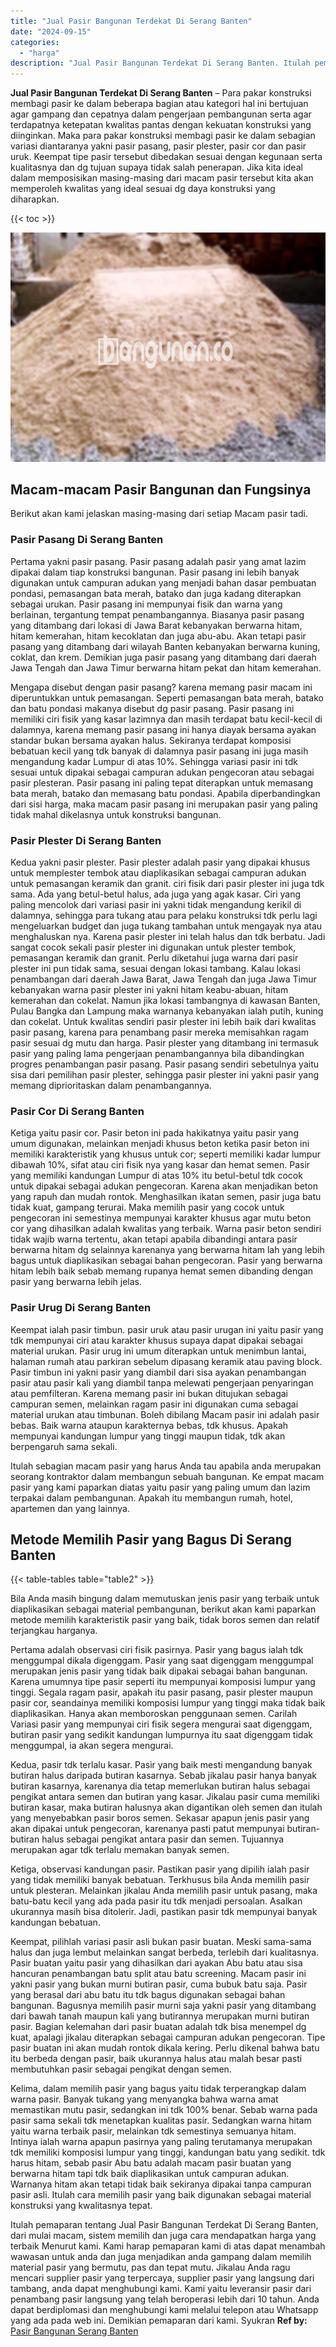 ```yaml
---
title: "Jual Pasir Bangunan Terdekat Di Serang Banten"
date: "2024-09-15"
categories: 
  - "harga"
description: "Jual Pasir Bangunan Terdekat Di Serang Banten. Itulah pemaparan tentang Jual Pasir Bangunan Terdekat Di Serang Banten, dari mulai macam, sistem memilih dan j..."
---
```


**Jual Pasir Bangunan Terdekat Di Serang Banten** – Para pakar konstruksi membagi pasir ke dalam beberapa bagian atau kategori hal ini bertujuan agar gampang dan cepatnya dalam pengerjaan pembangunan serta agar terdapatnya ketepatan kwalitas pantas dengan kekuatan konstruksi yang diinginkan. Maka para pakar konstruksi membagi pasir ke dalam sebagian variasi diantaranya yakni pasir pasang, pasir plester, pasir cor dan pasir uruk. Keempat tipe pasir tersebut dibedakan sesuai dengan kegunaan serta kualitasnya dan dg tujuan supaya tidak salah penerapan. Jika kita ideal dalam memposisikan masing-masing dari macam pasir tersebut kita akan memperoleh kwalitas yang ideal sesuai dg daya konstruksi yang diharapkan.

{{< toc >}}

![Jual Pasir Bangunan Terdekat Di Serang Banten](/images/jual-pasir-bangunan-37.png)

## Macam-macam Pasir Bangunan dan Fungsinya

Berikut akan kami jelaskan masing-masing dari setiap Macam pasir tadi.

### Pasir Pasang Di Serang Banten

Pertama yakni pasir pasang. Pasir pasang adalah pasir yang amat lazim dipakai dalam tiap konstruksi bangunan. Pasir pasang ini lebih banyak digunakan untuk campuran adukan yang menjadi bahan dasar pembuatan pondasi, pemasangan bata merah, batako dan juga kadang diterapkan sebagai urukan. Pasir pasang ini mempunyai fisik dan warna yang berlainan, tergantung tempat penambangannya. Biasanya pasir pasang yang ditambang dari lokasi di Jawa Barat kebanyakan berwarna hitam, hitam kemerahan, hitam kecoklatan dan juga abu-abu. Akan tetapi pasir pasang yang ditambang dari wilayah Banten kebanyakan berwarna kuning, coklat, dan krem. Demikian juga pasir pasang yang ditambang dari daerah Jawa Tengah dan Jawa Timur berwarna hitam pekat dan hitam kemerahan.

Mengapa disebut dengan pasir pasang? karena memang pasir macam ini diperuntukkan untuk pemasangan. Seperti pemasangan bata merah, batako dan batu pondasi makanya disebut dg pasir pasang. Pasir pasang ini memiliki ciri fisik yang kasar lazimnya dan masih terdapat batu kecil-kecil di dalamnya, karena memang pasir pasang ini hanya diayak bersama ayakan standar bukan bersama ayakan halus. Sekiranya terdapat komposisi bebatuan kecil yang tdk banyak di dalamnya pasir pasang ini juga masih mengandung kadar Lumpur di atas 10%. Sehingga variasi pasir ini tdk sesuai untuk dipakai sebagai campuran adukan pengecoran atau sebagai pasir plesteran. Pasir pasang ini paling tepat diterapkan untuk memasang bata merah, batako dan memasang batu pondasi. Apabila diperbandingkan dari sisi harga, maka macam pasir pasang ini merupakan pasir yang paling tidak mahal dikelasnya untuk konstruksi bangunan.

### Pasir Plester Di Serang Banten

Kedua yakni pasir plester. Pasir plester adalah pasir yang dipakai khusus untuk memplester tembok atau diaplikasikan sebagai campuran adukan untuk pemasangan keramik dan granit. ciri fisik dari pasir plester ini juga tdk sama. Ada yang betul-betul halus, ada juga yang agak kasar. Ciri yang paling mencolok dari variasi pasir ini yakni tidak mengandung kerikil di dalamnya, sehingga para tukang atau para pelaku konstruksi tdk perlu lagi mengeluarkan budget dan juga tukang tambahan untuk mengayak nya atau menghaluskan nya. Karena pasir plester ini telah halus dan tdk berbatu. Jadi sangat cocok sekali pasir plester ini digunakan untuk plester tembok, pemasangan keramik dan granit. Perlu diketahui juga warna dari pasir plester ini pun tidak sama, sesuai dengan lokasi tambang. Kalau lokasi penambangan dari daerah Jawa Barat, Jawa Tengah dan juga Jawa Timur kebanyakan warna pasir plester ini yakni hitam keabu-abuan, hitam kemerahan dan cokelat. Namun jika lokasi tambangnya di kawasan Banten, Pulau Bangka dan Lampung maka warnanya kebanyakan ialah putih, kuning dan cokelat. Untuk kwalitas sendiri pasir plester ini lebih baik dari kwalitas pasir pasang, karena para penambang pasir mereka memisahkan ragam pasir sesuai dg mutu dan harga. Pasir plester yang ditambang ini termasuk pasir yang paling lama pengerjaan penambangannya bila dibandingkan progres penambangan pasir pasang. Pasir pasang sendiri sebetulnya yaitu sisa dari pemilihan pasir plester, sehingga pasir plester ini yakni pasir yang memang diprioritaskan dalam penambangannya.

### Pasir Cor Di Serang Banten

Ketiga yaitu pasir cor. Pasir beton ini pada hakikatnya yaitu pasir yang umum digunakan, melainkan menjadi khusus beton ketika pasir beton ini memiliki karakteristik yang khusus untuk cor; seperti memiliki kadar lumpur dibawah 10%, sifat atau ciri fisik nya yang kasar dan hemat semen. Pasir yang memiliki kandungan Lumpur di atas 10% itu betul-betul tdk cocok untuk dipakai sebagai adukan pengecoran. Karena akan menjadikan beton yang rapuh dan mudah rontok. Menghasilkan ikatan semen, pasir juga batu tidak kuat, gampang terurai. Maka memilih pasir yang cocok untuk pengecoran ini semestinya mempunyai karakter khusus agar mutu beton cor yang dihasilkan adalah kwalitas yang terbaik. Warna pasir beton sendiri tidak wajib warna tertentu, akan tetapi apabila dibandingi antara pasir berwarna hitam dg selainnya karenanya yang berwarna hitam lah yang lebih bagus untuk diaplikasikan sebagai bahan pengecoran. Pasir yang berwarna hitam lebih baik sebab memang rupanya hemat semen dibanding dengan pasir yang berwarna lebih jelas.

### Pasir Urug Di Serang Banten

Keempat ialah pasir timbun. pasir uruk atau pasir urugan ini yaitu pasir yang tdk mempunyai ciri atau karakter khusus supaya dapat dipakai sebagai material urukan. Pasir urug ini umum diterapkan untuk menimbun lantai, halaman rumah atau parkiran sebelum dipasang keramik atau paving block. Pasir timbun ini yakni pasir yang diambil dari sisa ayakan penambangan pasir atau pasir kali yang diambil tanpa melewati pengerjaan penyaringan atau pemfilteran. Karena memang pasir ini bukan ditujukan sebagai campuran semen, melainkan ragam pasir ini digunakan cuma sebagai material urukan atau timbunan. Boleh dibilang Macam pasir ini adalah pasir bebas. Baik warna ataupun karakternya bebas, tdk khusus. Apakah mempunyai kandungan lumpur yang tinggi maupun tidak, tdk akan berpengaruh sama sekali.

Itulah sebagian macam pasir yang harus Anda tau apabila anda merupakan seorang kontraktor dalam membangun sebuah bangunan. Ke empat macam pasir yang kami paparkan diatas yaitu pasir yang paling umum dan lazim terpakai dalam pembangunan. Apakah itu membangun rumah, hotel, apartemen dan yang lainnya.

## Metode Memilih Pasir yang Bagus Di Serang Banten

{{< table-tables table="table2" >}}

Bila Anda masih bingung dalam memutuskan jenis pasir yang terbaik untuk diaplikasikan sebagai material pembangunan, berikut akan kami paparkan metode memilih karakteristik pasir yang baik, tidak boros semen dan relatif terjangkau harganya.

Pertama adalah observasi ciri fisik pasirnya. Pasir yang bagus ialah tdk menggumpal dikala digenggam. Pasir yang saat digenggam menggumpal merupakan jenis pasir yang tidak baik dipakai sebagai bahan bangunan. Karena umumnya tipe pasir seperti itu mempunyai komposisi lumpur yang tinggi. Segala ragam pasir, apakah itu pasir pasang, pasir plester maupun pasir cor, seandainya memiliki komposisi lumpur yang tinggi maka tidak baik diaplikasikan. Hanya akan memboroskan penggunaan semen. Carilah Variasi pasir yang mempunyai ciri fisik segera mengurai saat digenggam, butiran pasir yang sedikit kandungan lumpurnya itu saat digenggam tidak menggumpal, ia akan segera mengurai.

Kedua, pasir tdk terlalu kasar. Pasir yang baik mesti mengandung banyak butiran halus daripada butiran kasarnya. Sebab jikalau pasir hanya banyak butiran kasarnya, karenanya dia tetap memerlukan butiran halus sebagai pengikat antara semen dan butiran yang kasar. Jikalau pasir cuma memiliki butiran kasar, maka butiran halusnya akan digantikan oleh semen dan itulah yang menyebabkan pasir boros semen. Sekasar apapun jenis pasir yang akan dipakai untuk pengecoran, karenanya pasti patut mempunyai butiran-butiran halus sebagai pengikat antara pasir dan semen. Tujuannya merupakan agar tdk terlalu memakan banyak semen.

Ketiga, observasi kandungan pasir. Pastikan pasir yang dipilih ialah pasir yang tidak memiliki banyak bebatuan. Terkhusus bila Anda memilih pasir untuk plesteran. Melainkan jikalau Anda memilih pasir untuk pasang, maka batu-batu kecil yang ada pada pasir itu tdk menjadi persoalan. Asalkan ukurannya masih bisa ditolerir. Jadi, pastikan pasir tdk mempunyai banyak kandungan bebatuan.

Keempat, pilihlah variasi pasir asli bukan pasir buatan. Meski sama-sama halus dan juga lembut melainkan sangat berbeda, terlebih dari kualitasnya. Pasir buatan yaitu pasir yang dihasilkan dari ayakan Abu batu atau sisa hancuran penambangan batu split atau batu screening. Macam pasir ini yakni pasir yang bukan murni butiran pasir, cuma bubuk batu saja. Pasir yang berasal dari abu batu itu tdk bagus digunakan sebagai bahan bangunan. Bagusnya memilih pasir murni saja yakni pasir yang ditambang dari bawah tanah maupun kali yang butirannya merupakan murni butiran pasir. Bagian kelemahan dari pasir buatan adalah tdk bisa menempel dg kuat, apalagi jikalau diterapkan sebagai campuran adukan pengecoran. Tipe pasir buatan ini akan mudah rontok dikala kering. Perlu dikenal bahwa batu itu berbeda dengan pasir, baik ukurannya halus atau malah besar pasti membutuhkan pasir sebagai pengikat dengan semen.

Kelima, dalam memilih pasir yang bagus yaitu tidak terperangkap dalam warna pasir. Banyak tukang yang menyangka bahwa warna amat memastikan mutu pasir, sedangkan ini tdk 100% benar. Sebab warna pada pasir sama sekali tdk menetapkan kualitas pasir. Sedangkan warna hitam yaitu warna terbaik pasir, melainkan tdk semestinya semuanya hitam. Intinya ialah warna apapun pasirnya yang paling terutamanya merupakan tdk memiliki komposisi lumpur yang tinggi, kandungan batu yang sedikit. tdk harus hitam, sebab pasir Abu batu adalah macam pasir buatan yang berwarna hitam tapi tdk baik diaplikasikan untuk campuran adukan. Warnanya hitam akan tetapi tidak baik sekiranya dipakai tanpa campuran pasir asli. Itulah cara memilih pasir yang baik digunakan sebagai material konstruksi yang kwalitasnya tepat.

Itulah pemaparan tentang Jual Pasir Bangunan Terdekat Di Serang Banten, dari mulai macam, sistem memilih dan juga cara mendapatkan harga yang terbaik Menurut kami. Kami harap pemaparan kami di atas dapat menambah wawasan untuk anda dan juga menjadikan anda gampang dalam memilih material pasir yang bermutu, pas dan tepat mutu. Jikalau Anda ragu mencari supplier pasir yang terpercaya, supplier pasir yang langsung dari tambang, anda dapat menghubungi kami. Kami yaitu leveransir pasir dari penambang pasir langsung yang telah beroperasi lebih dari 10 tahun. Anda dapat berdiplomasi dan menghubungi kami melalui telepon atau Whatsapp yang ada pada web ini. Demikian pemaparan dari kami. Syukran
**Ref by:** [Pasir Bangunan Serang Banten](https://id.wikipedia.org/wiki/Pasir)

